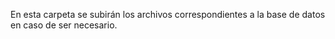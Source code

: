 En esta carpeta se subirán los archivos correspondientes a la base de datos en caso de ser necesario.
